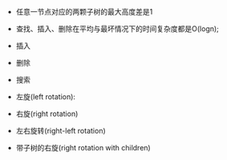 * 任意一节点对应的两颗子树的最大高度差是1
* 查找、插入、删除在平均与最坏情况下的时间复杂度都是O(logn);


* 插入
* 删除
* 搜索



* 左旋(left rotation):
* 右旋(right rotation)
* 左右旋转(right-left rotation)
* 带子树的右旋(right rotation with children)